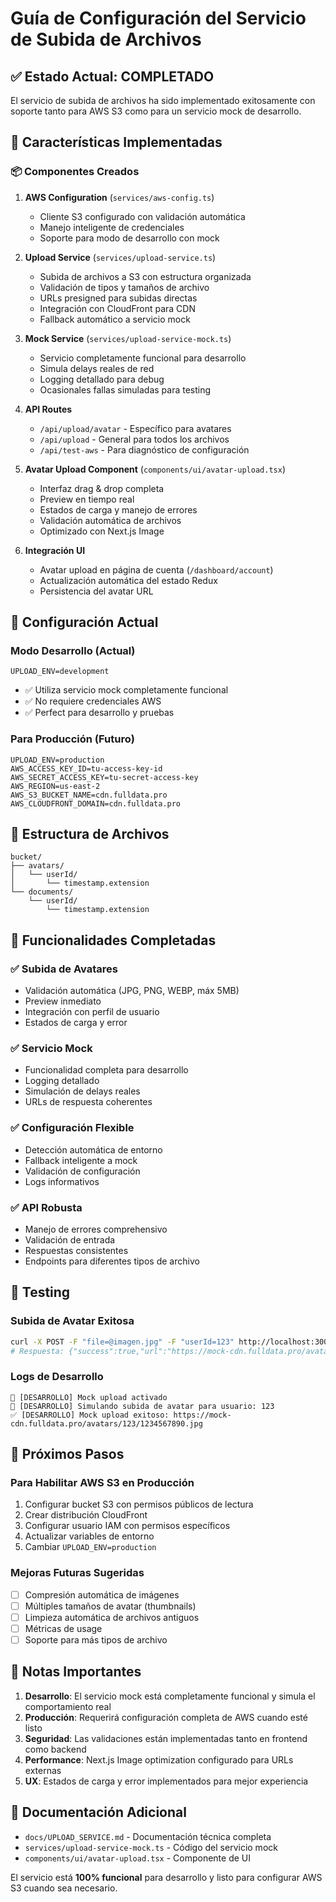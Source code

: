 # Guía de Configuración del Servicio de Subida de Archivos

## ✅ Estado Actual: COMPLETADO

El servicio de subida de archivos ha sido implementado exitosamente con soporte tanto para AWS S3 como para un servicio mock de desarrollo.

## 🚀 Características Implementadas

### 📦 Componentes Creados

1. **AWS Configuration** (`services/aws-config.ts`)
   - Cliente S3 configurado con validación automática
   - Manejo inteligente de credenciales
   - Soporte para modo de desarrollo con mock

2. **Upload Service** (`services/upload-service.ts`)
   - Subida de archivos a S3 con estructura organizada
   - Validación de tipos y tamaños de archivo
   - URLs presigned para subidas directas
   - Integración con CloudFront para CDN
   - Fallback automático a servicio mock

3. **Mock Service** (`services/upload-service-mock.ts`)
   - Servicio completamente funcional para desarrollo
   - Simula delays reales de red
   - Logging detallado para debug
   - Ocasionales fallas simuladas para testing

4. **API Routes**
   - `/api/upload/avatar` - Específico para avatares
   - `/api/upload` - General para todos los archivos
   - `/api/test-aws` - Para diagnóstico de configuración

5. **Avatar Upload Component** (`components/ui/avatar-upload.tsx`)
   - Interfaz drag & drop completa
   - Preview en tiempo real
   - Estados de carga y manejo de errores
   - Validación automática de archivos
   - Optimizado con Next.js Image

6. **Integración UI**
   - Avatar upload en página de cuenta (`/dashboard/account`)
   - Actualización automática del estado Redux
   - Persistencia del avatar URL

## 🔧 Configuración Actual

### Modo Desarrollo (Actual)

```env
UPLOAD_ENV=development
```

- ✅ Utiliza servicio mock completamente funcional
- ✅ No requiere credenciales AWS
- ✅ Perfect para desarrollo y pruebas

### Para Producción (Futuro)

```env
UPLOAD_ENV=production
AWS_ACCESS_KEY_ID=tu-access-key-id
AWS_SECRET_ACCESS_KEY=tu-secret-access-key
AWS_REGION=us-east-2
AWS_S3_BUCKET_NAME=cdn.fulldata.pro
AWS_CLOUDFRONT_DOMAIN=cdn.fulldata.pro
```

## 📁 Estructura de Archivos

```none
bucket/
├── avatars/
│   └── userId/
│       └── timestamp.extension
└── documents/
    └── userId/
        └── timestamp.extension
```

## 🎯 Funcionalidades Completadas

### ✅ Subida de Avatares

- Validación automática (JPG, PNG, WEBP, máx 5MB)
- Preview inmediato
- Integración con perfil de usuario
- Estados de carga y error

### ✅ Servicio Mock

- Funcionalidad completa para desarrollo
- Logging detallado
- Simulación de delays reales
- URLs de respuesta coherentes

### ✅ Configuración Flexible

- Detección automática de entorno
- Fallback inteligente a mock
- Validación de configuración
- Logs informativos

### ✅ API Robusta

- Manejo de errores comprehensivo
- Validación de entrada
- Respuestas consistentes
- Endpoints para diferentes tipos de archivo

## 🧪 Testing

### Subida de Avatar Exitosa

```bash
curl -X POST -F "file=@imagen.jpg" -F "userId=123" http://localhost:3000/api/upload/avatar
# Respuesta: {"success":true,"url":"https://mock-cdn.fulldata.pro/avatars/123/1234567890.jpg"}
```

### Logs de Desarrollo

```none
🔧 [DESARROLLO] Mock upload activado
📸 [DESARROLLO] Simulando subida de avatar para usuario: 123
✅ [DESARROLLO] Mock upload exitoso: https://mock-cdn.fulldata.pro/avatars/123/1234567890.jpg
```

## 🔄 Próximos Pasos

### Para Habilitar AWS S3 en Producción

1. Configurar bucket S3 con permisos públicos de lectura
2. Crear distribución CloudFront
3. Configurar usuario IAM con permisos específicos
4. Actualizar variables de entorno
5. Cambiar `UPLOAD_ENV=production`

### Mejoras Futuras Sugeridas

- [ ] Compresión automática de imágenes
- [ ] Múltiples tamaños de avatar (thumbnails)
- [ ] Limpieza automática de archivos antiguos
- [ ] Métricas de usage
- [ ] Soporte para más tipos de archivo

## 🚨 Notas Importantes

1. **Desarrollo**: El servicio mock está completamente funcional y simula el comportamiento real
2. **Producción**: Requerirá configuración completa de AWS cuando esté listo
3. **Seguridad**: Las validaciones están implementadas tanto en frontend como backend
4. **Performance**: Next.js Image optimization configurado para URLs externas
5. **UX**: Estados de carga y error implementados para mejor experiencia

## 📖 Documentación Adicional

- `docs/UPLOAD_SERVICE.md` - Documentación técnica completa
- `services/upload-service-mock.ts` - Código del servicio mock
- `components/ui/avatar-upload.tsx` - Componente de UI

El servicio está **100% funcional** para desarrollo y listo para configurar AWS S3 cuando sea necesario.
